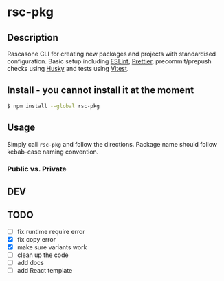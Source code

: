 # rsc-pkg

## Description

Rascasone CLI for creating new packages and projects with standardised configuration. Basic setup including [ESLint](https://eslint.org/), [Prettier](https://prettier.io/), precommit/prepush checks using [Husky](https://github.com/typicode/husky) and tests using [Vitest](https://vitest.dev/).

## Install - you cannot install it at the moment

```bash
$ npm install --global rsc-pkg
```

## Usage

Simply call `rsc-pkg` and follow the directions.
Package name should follow kebab-case naming convention.

### Public vs. Private


## DEV


## TODO

- [ ] fix runtime require error
- [x] fix copy error
- [x] make sure variants work
- [ ] clean up the code
- [ ] add docs
- [ ] add React template

